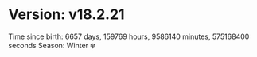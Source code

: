 # Version: v18.2.21
Time since birth: 6657 days, 159769 hours, 9586140 minutes, 575168400 seconds
Season: Winter ❄️
